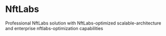 # NftLabs
Professional NftLabs solution with NftLabs-optimized scalable-architecture and enterprise nftlabs-optimization capabilities
